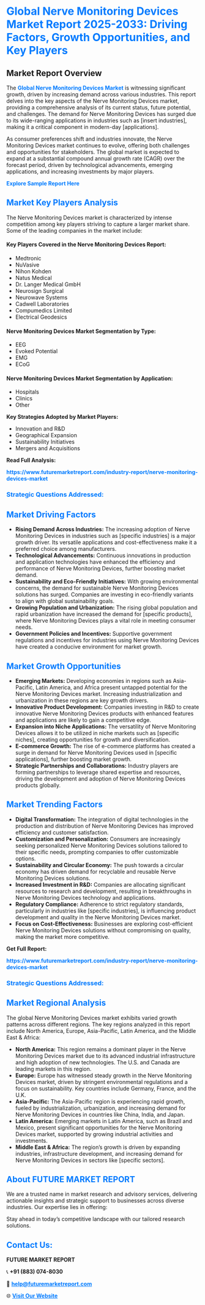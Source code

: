 <h1 style="color: #007BFF;">Global Nerve Monitoring Devices Market Report 2025-2033: Driving Factors, Growth Opportunities, and Key Players</h1>

<section id="overview">
<h2>Market Report Overview</h2>
<p>The <a href="https://www.futuremarketreport.com/industry-report/nerve-monitoring-devices-market" style="color: #007BFF; text-decoration: none;"><strong>Global Nerve Monitoring Devices Market</strong></a> is witnessing significant growth, driven by increasing demand across various industries. This report delves into the key aspects of the Nerve Monitoring Devices market, providing a comprehensive analysis of its current status, future potential, and challenges. The demand for Nerve Monitoring Devices has surged due to its wide-ranging applications in industries such as [insert industries], making it a critical component in modern-day [applications].</p>
<p>As consumer preferences shift and industries innovate, the Nerve Monitoring Devices market continues to evolve, offering both challenges and opportunities for stakeholders. The global market is expected to expand at a substantial compound annual growth rate (CAGR) over the forecast period, driven by technological advancements, emerging applications, and increasing investments by major players.</p>
</section>

<section id="overview">
<p><a href="https://www.futuremarketreport.com/request-sample/reportId=107348" style="color: #007BFF; text-decoration: none;"><strong>Explore Sample Report Here</strong></a></p>
</section>

<section id="key-players">
<h2 style="color: #007BFF;">Market Key Players Analysis</h2>
<p>The Nerve Monitoring Devices market is characterized by intense competition among key players striving to capture a larger market share. Some of the leading companies in the market include:</p>
<h4>Key Players Covered in the Nerve Monitoring Devices Report:</h4>
<ul><li>Medtronic</li><li>NuVasive</li><li>Nihon Kohden</li><li>Natus Medical</li><li>Dr. Langer Medical GmbH</li><li>Neurosign Surgical</li><li>Neurowave Systems</li><li>Cadwell Laboratories</li><li>Compumedics Limited</li><li>Electrical Geodesics</li></ul>
<h4>Nerve Monitoring Devices Market Segmentation by Type:</h4>
<ul><li>EEG</li><li>Evoked Potential</li><li>EMG</li><li>ECoG</li></ul>

<h4>Nerve Monitoring Devices Market Segmentation by Application:</h4>
<ul><li>Hospitals</li><li>Clinics</li><li>Other</li></ul>
<p><strong>Key Strategies Adopted by Market Players:</strong></p>
<ul>
<li>Innovation and R&D</li>
<li>Geographical Expansion</li>
<li>Sustainability Initiatives</li>
<li>Mergers and Acquisitions</li>
</ul>
</section>

<section>
<p><strong>Read Full Analysis: </strong></p><a href="https://www.futuremarketreport.com/industry-report/nerve-monitoring-devices-market" style="color: #007BFF; text-decoration: none;"><strong>https://www.futuremarketreport.com/industry-report/nerve-monitoring-devices-market</strong></a>
<h3 style="color: #007BFF;">Strategic Questions Addressed:</h3>
</section>

<section id="driving-factors">
<h2 style="color: #007BFF;">Market Driving Factors</h2>
<ul>
<li><strong>Rising Demand Across Industries:</strong> The increasing adoption of Nerve Monitoring Devices in industries such as [specific industries] is a major growth driver. Its versatile applications and cost-effectiveness make it a preferred choice among manufacturers.</li>
<li><strong>Technological Advancements:</strong> Continuous innovations in production and application technologies have enhanced the efficiency and performance of Nerve Monitoring Devices, further boosting market demand.</li>
<li><strong>Sustainability and Eco-Friendly Initiatives:</strong> With growing environmental concerns, the demand for sustainable Nerve Monitoring Devices solutions has surged. Companies are investing in eco-friendly variants to align with global sustainability goals.</li>
<li><strong>Growing Population and Urbanization:</strong> The rising global population and rapid urbanization have increased the demand for [specific products], where Nerve Monitoring Devices plays a vital role in meeting consumer needs.</li>
<li><strong>Government Policies and Incentives:</strong> Supportive government regulations and incentives for industries using Nerve Monitoring Devices have created a conducive environment for market growth.</li>
</ul>
</section>

<section id="growth-opportunities">
<h2 style="color: #007BFF;">Market Growth Opportunities</h2>
<ul>
<li><strong>Emerging Markets:</strong> Developing economies in regions such as Asia-Pacific, Latin America, and Africa present untapped potential for the Nerve Monitoring Devices market. Increasing industrialization and urbanization in these regions are key growth drivers.</li>
<li><strong>Innovative Product Development:</strong> Companies investing in R&D to create innovative Nerve Monitoring Devices products with enhanced features and applications are likely to gain a competitive edge.</li>
<li><strong>Expansion into Niche Applications:</strong> The versatility of Nerve Monitoring Devices allows it to be utilized in niche markets such as [specific niches], creating opportunities for growth and diversification.</li>
<li><strong>E-commerce Growth:</strong> The rise of e-commerce platforms has created a surge in demand for Nerve Monitoring Devices used in [specific applications], further boosting market growth.</li>
<li><strong>Strategic Partnerships and Collaborations:</strong> Industry players are forming partnerships to leverage shared expertise and resources, driving the development and adoption of Nerve Monitoring Devices products globally.</li>
</ul>
</section>

<section id="trending-factors">
<h2 style="color: #007BFF;">Market Trending Factors</h2>
<ul>
<li><strong>Digital Transformation:</strong> The integration of digital technologies in the production and distribution of Nerve Monitoring Devices has improved efficiency and customer satisfaction.</li>
<li><strong>Customization and Personalization:</strong> Consumers are increasingly seeking personalized Nerve Monitoring Devices solutions tailored to their specific needs, prompting companies to offer customizable options.</li>
<li><strong>Sustainability and Circular Economy:</strong> The push towards a circular economy has driven demand for recyclable and reusable Nerve Monitoring Devices solutions.</li>
<li><strong>Increased Investment in R&D:</strong> Companies are allocating significant resources to research and development, resulting in breakthroughs in Nerve Monitoring Devices technology and applications.</li>
<li><strong>Regulatory Compliance:</strong> Adherence to strict regulatory standards, particularly in industries like [specific industries], is influencing product development and quality in the Nerve Monitoring Devices market.</li>
<li><strong>Focus on Cost-Effectiveness:</strong> Businesses are exploring cost-efficient Nerve Monitoring Devices solutions without compromising on quality, making the market more competitive.</li>
</ul>
</section>

<section>
<p><strong>Get Full Report: </strong></p><a href="https://www.futuremarketreport.com/industry-report/nerve-monitoring-devices-market" style="color: #007BFF; text-decoration: none;"><strong>https://www.futuremarketreport.com/industry-report/nerve-monitoring-devices-market</strong></a>
<h3 style="color: #007BFF;">Strategic Questions Addressed:</h3>
</section>


<section id="regional-analysis">
<h2 style="color: #007BFF;">Market Regional Analysis</h2>
<p>The global Nerve Monitoring Devices market exhibits varied growth patterns across different regions. The key regions analyzed in this report include North America, Europe, Asia-Pacific, Latin America, and the Middle East & Africa:</p>
<ul>
<li><strong>North America:</strong> This region remains a dominant player in the Nerve Monitoring Devices market due to its advanced industrial infrastructure and high adoption of new technologies. The U.S. and Canada are leading markets in this region.</li>
<li><strong>Europe:</strong> Europe has witnessed steady growth in the Nerve Monitoring Devices market, driven by stringent environmental regulations and a focus on sustainability. Key countries include Germany, France, and the U.K.</li>
<li><strong>Asia-Pacific:</strong> The Asia-Pacific region is experiencing rapid growth, fueled by industrialization, urbanization, and increasing demand for Nerve Monitoring Devices in countries like China, India, and Japan.</li>
<li><strong>Latin America:</strong> Emerging markets in Latin America, such as Brazil and Mexico, present significant opportunities for the Nerve Monitoring Devices market, supported by growing industrial activities and investments.</li>
<li><strong>Middle East & Africa:</strong> The region’s growth is driven by expanding industries, infrastructure development, and increasing demand for Nerve Monitoring Devices in sectors like [specific sectors].</li>
</ul>
</section>

<footer>
<h2 style="color: #007BFF;">About FUTURE MARKET REPORT</h2>
<p>We are a trusted name in market research and advisory services, delivering actionable insights and strategic support to businesses across diverse industries. Our expertise lies in offering:</p>

<p>Stay ahead in today’s competitive landscape with our tailored research solutions.</p>

<h2 style="color: #007BFF;">Contact Us:</h2>
<p><strong>FUTURE MARKET REPORT</strong></p>
<p>📞 <strong>+91 (883) 074-8030</strong></p>
<p>📧 <strong><a href="mailto:help@futuremarketreport.com" style="color: #007BFF;">help@futuremarketreport.com</a></strong></p>
<p>🌐 <strong><a href="https://www.futuremarketreport.com/" style="color: #007BFF;">Visit Our Website</a></strong></p>
</footer>